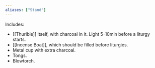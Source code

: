 ```yaml
---
aliases: ["Stand"]
---
```

Includes:
- [[Thurible]] itself, with charcoal in it. Light 5-10min before a liturgy starts.
- [[Incense Boat]], which should be filled before liturgies.
- Metal cup with extra charcoal.
- Tongs.
- Blowtorch.